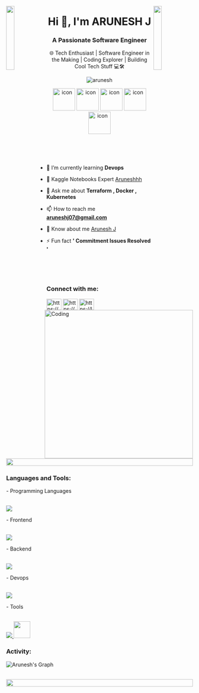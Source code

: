 <img align="left" src="https://user-images.githubusercontent.com/65187002/144930161-2f783401-8d27-4fdf-a2f7-cc0ba32f1f1f.gif" width="21%" style="display:inline;"><img align="right" src="https://user-images.githubusercontent.com/65187002/144930161-2f783401-8d27-4fdf-a2f7-cc0ba32f1f1f.gif" width="21%" style="display:inline;">
<h1 align="center">Hi 👋, I'm ARUNESH J</h1>
<h3 align="center">A Passionate Software Engineer</h3>
<p align="center">🌐 Tech Enthusiast | Software Engineer in the Making | Coding Explorer | Building Cool Tech Stuff 💻🛠️</p>
<p align="center"> 
 <img src="https://komarev.com/ghpvc/?username=arunesh04&label=Profile%20views&color=0e75b6&style=flat" alt="arunesh" /> 
</p>
<div align="center">
  <img src="https://techstack-generator.vercel.app/java-icon.svg" alt="icon" width="60" height="60" />
 <img src="https://techstack-generator.vercel.app/docker-icon.svg" alt="icon" width="60" height="60" />
  <img src="https://techstack-generator.vercel.app/aws-icon.svg" alt="icon" width="60" height="60" />
  <img src="https://techstack-generator.vercel.app/github-icon.svg" alt="icon" width="60" height="60" />
  <img src="https://techstack-generator.vercel.app/kubernetes-icon.svg" alt="icon" width="60" height="60" />
<!--   <img src="https://techstack-generator.vercel.app/python-icon.svg" alt="icon" width="60" height="60" /> -->
<!--   <img src="https://techstack-generator.vercel.app/js-icon.svg" alt="icon"width="60" height="60" /> -->
<!--   <img src="https://techstack-generator.vercel.app/react-icon.svg" alt="icon" width="60" height="60" /> -->
</div>

<br>

<img align="right" alt="Coding" width="400" src="https://user-images.githubusercontent.com/74038190/229223263-cf2e4b07-2615-4f87-9c38-e37600f8381a.gif">
<br><br>
<br>

- 🌱 I’m currently learning **Devops**

- 👯 Kaggle Notebooks Expert [Aruneshhh](https://www.kaggle.com/aruneshhh)

- 💬 Ask me about **Terraform , Docker , Kubernetes**

- 📫 How to reach me **aruneshj07@gmail.com**

- 📄 Know about me [Arunesh J](https://drive.google.com/file/d/1HxRj_RfbfrTBpjUMZ7kG6nNbqP4FUoX3/view?usp=drive_link)

- ⚡ Fun fact **' Commitment Issues Resolved '**

<br>
<br>
<br>
<h3 align="left">Connect with me:</h3>
<p align="left">
<a href="https://www.linkedin.com/in/arunesh-j-29366b24a/" target="blank"><img align="center" src="https://raw.githubusercontent.com/rahuldkjain/github-profile-readme-generator/master/src/images/icons/Social/linked-in-alt.svg" alt="https://www.linkedin.com/in/arunesh-j-29366b24a/" height="30" width="40" /></a>
<a href="https://www.kaggle.com/aruneshhh" target="blank"><img align="center" src="https://raw.githubusercontent.com/rahuldkjain/github-profile-readme-generator/master/src/images/icons/Social/kaggle.svg" alt="https://www.kaggle.com/aruneshhh" height="30" width="40" /></a>
<a href="https://www.leetcode.com/https://leetcode.com/arunesh_j/" target="blank"><img align="center" src="https://raw.githubusercontent.com/rahuldkjain/github-profile-readme-generator/master/src/images/icons/Social/leet-code.svg" alt="https://leetcode.com/arunesh_j/" height="30" width="40" /></a>
</p>
<br>

<img src="https://i.imgur.com/dBaSKWF.gif" height="20" width="100%">

<h3 align="left">Languages and Tools:</h3>
- Programming Languages
<br><br>
<p align="left">
  <a href="https://skillicons.dev">
    <img src="https://skillicons.dev/icons?i=c,java,py" />
  </a>
</p>
- Frontend
<br><br>
<p align="left">
  <a href="https://skillicons.dev">
    <img src="https://skillicons.dev/icons?i=html,css,bootstrap,react" />
  </a>
</p>
- Backend
<br><br>
<p align="left">
  <a href="https://skillicons.dev">
    <img src="https://skillicons.dev/icons?i=nodejs,express,mongodb,hadoop" />
  </a>
</p>
- Devops
<br><br>
<p align="left">
  <a href="https://skillicons.dev">
    <img src="https://skillicons.dev/icons?i=aws,gcp,kubernetes,docker,bash,terraform,linux" />
  </a>
</p>
<!-- - AI/ML
<br><br> -->
<!-- <p align="left">
  <a href="https://skillicons.dev">
    <img src="https://skillicons.dev/icons?i=tensorflow,opencv,pytorch" />
  </a>
</p> -->
- Tools
<br><br>
<p align="left">
  <a href="https://skillicons.dev">
    <img src="https://skillicons.dev/icons?i=git,postman,neovim,figma" />
  </a>
    <img src="https://github.com/marclelijveld/Power-BI-Icons/raw/main/SVG/Power-BI.svg" height='45px' width='45px'/>
 
</p>
<h3 align="left">Activity:</h3>

![Arunesh's Graph](https://github-readme-activity-graph.vercel.app/graph?username=arunesh04&custom_title=Arunesh's%20GitHub%20Activity%20Graph&bg_color=0D1117&color=7F3FBF&line=7F3FBF&point=7F3FBF&area_color=FFFFFF&title_color=FFFFFF&area=true)
<br><br>

<img src="https://i.imgur.com/dBaSKWF.gif" height="20" width="100%">
